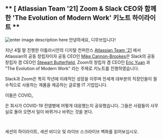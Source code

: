 
## ** [ Atlassian Team '21] Zoom & Slack CEO와 함께한 'The Evolution of Modern Work' 키노트 하이라이트 **
![enter image description here](https://i2.wp.com/atlassianblog.wpengine.com/wp-content/uploads/2020/04/brand-4570-how-to-lead-remotely-when-you-dont-have-a-clue@2x.png?w=2240&ssl=1)
안녕하세요, 디무브입니다!

지난 4월 말 진행한 아틀라시안의 디지털 컨퍼런스 [Atlassian Team '21](https://events.atlassian.com/team21) 에서 Atlassian의 공동 창립자이자 공동 CEO인 [Mike Cannon-Brookes](https://www.linkedin.com/in/mcannonbrookes)은 Slack의 공동 창립자 겸 CEO인 [Stewart Butterfield](https://www.linkedin.com/in/butterfield), Zoom의 창립자 겸 CEO인 [Eric Yuan](https://www.linkedin.com/in/ericsyuan) 과 "The Evolution of Modern Work" 라는 주제로 키노트를 진행하였습니다. 

Slack과 Zoom은 특히 작년에 이례적인 성장을 이루며 전세계 대부분의 직장인들이 필수적으로 사용하는 제품을 제공하는 글로벌 IT 기업입니다. 

이들은 COVID_


은 회사가 COVID-19 전염병에 어떻게 대응했는지 공유했습니다. 그들은 사람들이 사무실로 돌아 오면서 일이 바뀌거나 바뀌는 것을 본다.

‍

세션의 하이라이트, 세션 비디오 및 라이브 스크라이브 벽화를 읽어보십시오.
<!--stackedit_data:
eyJoaXN0b3J5IjpbMTk5NTM0ODA1MiwxNTYzNDEyMDk3LDEwNz
Y4NjA1MjEsNjQxMTE2MjIzLDkwMjAyODY4NiwzNzMyMjA4Mzks
LTE1MjQ2NDg5MjIsLTczOTMwMTEwN119
-->